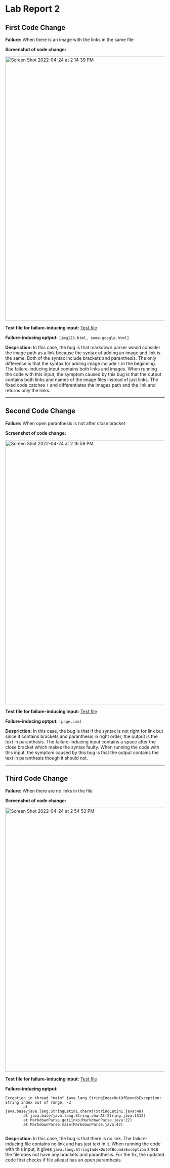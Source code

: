 # Lab Report 2

## First Code Change

**Failure:** When there is an image with the links in the same file

**Screenshot of code change:**


<img width="835" alt="Screen Shot 2022-04-24 at 2 14 39 PM" src="https://user-images.githubusercontent.com/103089880/164996873-848870ca-c4b2-4378-af02-776d9a8225b8.png">



**Test file for failure-inducing input:**  [Test file](https://github.com/megupta06/markdown-parser/blob/6eb16e74e7d2c49f11b34ed1c2e0d6b9a6ad27d7/test-file2.md)


**Failure-inducing optput:**  ```[img123.html, some-google.html]```



**Despriction:**  In this case, the bug is that markdown parser would consider the image path as a link because the syntax of adding an image and link is the same. Both of the syntax include brackets and paranthesis. The only difference is that the syntax for adding image include ```!``` in the beginning.  The failure-inducing input contains both links and images. When running the code with this input, the symptom caused by this bug is that the output contains both links and names of the image files instead of just links. The fixed code catches ```!``` and differentiates the images path and the link and returns only the links.


****************************

## Second Code Change

**Failure:** When open paranthesis is not after close bracket


**Screenshot of code change:**

<img width="835" alt="Screen Shot 2022-04-24 at 2 16 59 PM" src="https://user-images.githubusercontent.com/103089880/164996958-8c542ea3-3492-4ddd-bce1-de73a5a373bd.png">


**Test file for failure-inducing input:** [Test file](https://github.com/megupta06/markdown-parser/blob/bffbfb0db3c81a5cbd3576dce4da571f6de1b023/test-file3.md)

**Failure-inducing optput:** ```[page.com]```


**Despriction:** In this case, the bug is that if the syntax is not right for link but since it contains brackets and paranthesis in right order, the output is the text in paranthesis. The failure-inducing input contains a space after the close bracket which makes the syntax faulty. When running the code with this input, the symptom caused by this bug is that the output contains the text in paranthesis though it should not.

*************************************


## Third Code Change

**Failure:** When there are no links in the file

**Screenshot of code change:**

<img width="835" alt="Screen Shot 2022-04-24 at 2 54 53 PM" src="https://user-images.githubusercontent.com/103089880/164998283-fb3d63b8-4ef3-45ae-afdf-e6a837da1d22.png">


**Test file for failure-inducing input:** [Test file](https://github.com/megupta06/markdown-parser/blob/e5ad76ea3acd141816062419e1346704fde3700e/test-file4.md)

**Failure-inducing optput:** 
```
Exception in thread "main" java.lang.StringIndexOutOfBoundsException: String index out of range: -2
        at java.base/java.lang.StringLatin1.charAt(StringLatin1.java:48)
        at java.base/java.lang.String.charAt(String.java:1512)
        at MarkdownParse.getLinks(MarkdownParse.java:22)
        at MarkdownParse.main(MarkdownParse.java:42)
      
```

**Despriction:** In this case, the bug is that there is no link. The failure-inducing file contains no link and has just text in it. When running the code with this input, it gives ```java.lang.StringIndexOutOfBoundsException``` since the file does not have any brackets and paranthesis. For the fix, the updated code first checks if file atleast has an open paranthesis.
